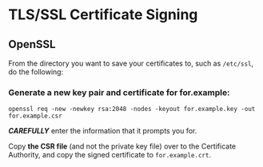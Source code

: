<!--
SPDX-FileCopyrightText: 2022 - 2024 Eli Array Minkoff

SPDX-License-Identifier: CC-BY-SA-4.0
-->

# TLS/SSL Certificate Signing

## OpenSSL

From the directory you want to save your certificates to, such as `/etc/ssl`, do the following:

### Generate a new key pair and certificate for for.example:
`openssl req -new -newkey rsa:2048 -nodes -keyout for.example.key -out for.example.csr`

***CAREFULLY*** enter the information that it prompts you for.

Copy **the CSR file** (and not the private key file) over to the Certificate Authority, and
copy the signed certificate to `for.example.crt`.
